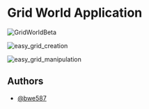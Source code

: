 # Grid World Application

![GridWorldBeta](https://github.com/bwe587/GridWorld/assets/105562270/520572db-1e11-4b02-ae90-1e4af7a85e9d)

![easy_grid_creation](https://github.com/bwe587/GridWorld/assets/105562270/a79231bd-bee1-46ac-a3ed-e474b95ffdff)

![easy_grid_manipulation](https://github.com/bwe587/GridWorld/assets/105562270/83e4f7e9-3ca9-464d-bd9e-d7e6aa8b8d2f)

## Authors 

- [@bwe587](https://www.github.com/bwe587)
